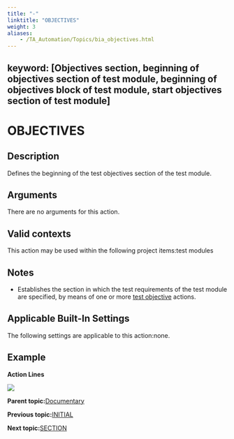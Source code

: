 ```yaml
--- 
title: "-"
linktitle: "OBJECTIVES"
weight: 3
aliases: 
    - /TA_Automation/Topics/bia_objectives.html
---
```

keyword: [Objectives section, beginning of objectives section of test module, beginning of objectives block of test module, start objectives section of test module]
---

# OBJECTIVES

## Description

Defines the beginning of the test objectives section of the test module.

## Arguments

There are no arguments for this action.

## Valid contexts

This action may be used within the following project items:test modules

## Notes

-   Establishes the section in which the test requirements of the test module are specified, by means of one or more [test objective](bia_test_objective.html) actions.

## Applicable Built-In Settings

The following settings are applicable to this action:none.

## Example

**Action Lines**

![](/images//Images/bia_test_objective_pgm.png)

**Parent topic:**[Documentary](/TA_Automation/Topics/bia_Documentary.html)

**Previous topic:**[INITIAL](/TA_Automation/Topics/bia_initial.html)

**Next topic:**[SECTION](/TA_Automation/Topics/bia_section.html)

